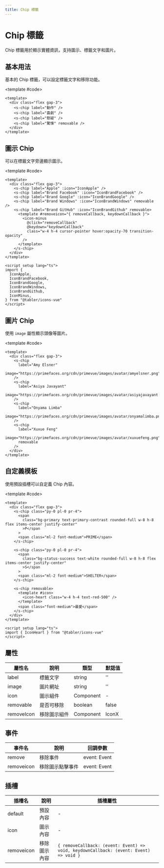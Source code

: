 ```yaml
---
title: Chip 標籤
---
```


# Chip 標籤

Chip 標籤用於顯示實體資訊，支持圖示、標籤文字和圖片。

## 基本用法

基本的 Chip 標籤，可以設定標籤文字和移除功能。

<Demo>
  <BasicDemo />
  
  <template #code>

```vue
<template>
  <div class="flex gap-3">
    <s-chip label="動作" />
    <s-chip label="喜劇" />
    <s-chip label="懸疑" />
    <s-chip label="驚悚" removable />
  </div>
</template>
```

  </template>
</Demo>

## 圖示 Chip

可以在標籤文字旁邊顯示圖示。

<Demo>
  <IconDemo />
  
  <template #code>

```vue
<template>
  <div class="flex gap-3">
    <s-chip label="Apple" :icon="IconApple" />
    <s-chip label="Brand Facebook" :icon="IconBrandFacebook" />
    <s-chip label="Brand Google" :icon="IconBrandGoogle" />
    <s-chip label="Brand Windows" :icon="IconBrandWindows" removable />
    <s-chip label="Brand GitHub" :icon="IconBrandGithub" removable>
      <template #removeicon="{ removeCallback, keydownCallback }">
        <icon-minus
          @click="removeCallback"
          @keydown="keydownCallback"
          class="w-4 h-4 cursor-pointer hover:opacity-70 transition-opacity"
        />
      </template>
    </s-chip>
  </div>
</template>

<script setup lang="ts">
import {
  IconApple,
  IconBrandFacebook,
  IconBrandGoogle,
  IconBrandWindows,
  IconBrandGithub,
  IconMinus,
} from "@tabler/icons-vue"
</script>
```

  </template>
</Demo>

## 圖片 Chip

使用 `image` 屬性顯示頭像等圖片。

<Demo>
  <ImageDemo />
  
  <template #code>

```vue
<template>
  <div class="flex gap-3">
    <s-chip
      label="Amy Elsner"
      image="https://primefaces.org/cdn/primevue/images/avatar/amyelsner.png"
    />
    <s-chip
      label="Asiya Javayant"
      image="https://primefaces.org/cdn/primevue/images/avatar/asiyajavayant.png"
    />
    <s-chip
      label="Onyama Limba"
      image="https://primefaces.org/cdn/primevue/images/avatar/onyamalimba.png"
    />
    <s-chip
      label="Xuxue Feng"
      image="https://primefaces.org/cdn/primevue/images/avatar/xuxuefeng.png"
      removable
    />
  </div>
</template>
```

  </template>
</Demo>

## 自定義模板

使用預設插槽可以自定義 Chip 內容。

<Demo>
  <TemplateDemo />
  
  <template #code>

```vue
<template>
  <div class="flex gap-3">
    <s-chip class="py-0 pl-0 pr-4">
      <span
        class="bg-primary text-primary-contrast rounded-full w-8 h-8 flex items-center justify-center"
        >P</span
      >
      <span class="ml-2 font-medium">PRIME</span>
    </s-chip>

    <s-chip class="py-0 pl-0 pr-4">
      <span
        class="bg-status-success text-white rounded-full w-8 h-8 flex items-center justify-center"
        >S</span
      >
      <span class="ml-2 font-medium">SHELTER</span>
    </s-chip>

    <s-chip removable>
      <template #icon>
        <icon-heart class="w-4 h-4 text-red-500" />
      </template>
      <span class="font-medium">最愛</span>
    </s-chip>
  </div>
</template>

<script setup lang="ts">
import { IconHeart } from "@tabler/icons-vue"
</script>
```

  </template>
</Demo>

## 屬性

| 屬性名     | 說明         | 類型      | 默認值 |
| ---------- | ------------ | --------- | ------ |
| label      | 標籤文字     | string    | ''     |
| image      | 圖片網址     | string    | ''     |
| icon       | 圖示組件     | Component | -      |
| removable  | 是否可移除   | boolean   | false  |
| removeIcon | 移除圖示組件 | Component | IconX  |

## 事件

| 事件名     | 說明             | 回調參數     |
| ---------- | ---------------- | ------------ |
| remove     | 移除事件         | event: Event |
| removeicon | 移除圖示點擊事件 | event: Event |

## 插槽

| 插槽名     | 說明         | 插槽屬性                                                                              |
| ---------- | ------------ | ------------------------------------------------------------------------------------- |
| default    | 預設內容     | -                                                                                     |
| icon       | 圖示內容     | -                                                                                     |
| removeicon | 移除圖示內容 | `{ removeCallback: (event: Event) => void, keydownCallback: (event: Event) => void }` |

<script setup>
import { SHConfigProvider } from '@/index'
import BasicDemo from '@/components/Chip/demos/BasicDemo.vue'
import IconDemo from '@/components/Chip/demos/IconDemo.vue'
import ImageDemo from '@/components/Chip/demos/ImageDemo.vue'
import TemplateDemo from '@/components/Chip/demos/TemplateDemo.vue'
</script>
